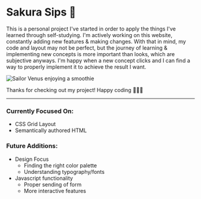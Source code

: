 # Sakura Sips 🌸

This is a personal project I've started in order to apply the things I've learned through self-studying. I'm actively working on this website, constantly adding new features & making changes. With that in mind, my code and layout may not be perfect, but the journey of learning & implementing new concepts is more important than looks, which are subjective anyways. I'm happy when a new concept clicks and I can find a way to properly implement it to achieve the result I want. 

![Sailor Venus enjoying a smoothie](https://media.giphy.com/media/v1.Y2lkPTc5MGI3NjExeHpqcTRtNXVpNXNnYW9vZTQzb3UyNzI3ZzNjbmp2bWp5dnkxbDY4MSZlcD12MV9pbnRlcm5hbF9naWZfYnlfaWQmY3Q9Zw/cIScSqNCXbSyk/giphy.gif)

Thanks for checking out my project! Happy coding 👩🏽‍💻

***

### Currently Focused On:
+ CSS Grid Layout
+ Semantically authored HTML

### Future Additions:
+ Design Focus
    + Finding the right color palette
    + Understanding typography/fonts
+ Javascript functionality
    + Proper sending of form
    + More interactive features